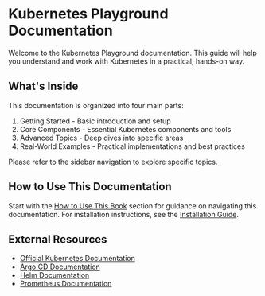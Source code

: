# Kubernetes Playground Documentation

Welcome to the Kubernetes Playground documentation. This guide will help you understand and work with Kubernetes in a practical, hands-on way.

## What's Inside

This documentation is organized into four main parts:

1. Getting Started - Basic introduction and setup
2. Core Components - Essential Kubernetes components and tools
3. Advanced Topics - Deep dives into specific areas
4. Real-World Examples - Practical implementations and best practices

Please refer to the sidebar navigation to explore specific topics.

## How to Use This Documentation

Start with the [How to Use This Book](content/how-to-use-this-book.md) section for guidance on navigating this documentation. For installation instructions, see the [Installation Guide](content/installation.md).

## External Resources

- [Official Kubernetes Documentation](https://kubernetes.io/docs/home/)
- [Argo CD Documentation](https://argo-cd.readthedocs.io/)
- [Helm Documentation](https://helm.sh/docs/)
- [Prometheus Documentation](https://prometheus.io/docs/introduction/overview/)